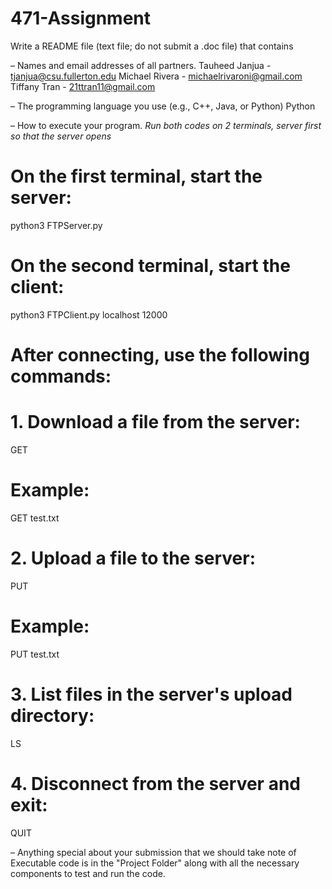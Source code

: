 # 471-Assignment
Write a README file (text file; do not submit a .doc file) that contains

– Names and email addresses of all partners.
Tauheed Janjua - tjanjua@csu.fullerton.edu
Michael Rivera - michaelrivaroni@gmail.com
Tiffany Tran - 21ttran11@gmail.com
  
– The programming language you use (e.g., C++, Java, or Python)
Python

– How to execute your program.
*Run both codes on 2 terminals, server first so that the server opens*
# On the first terminal, start the server:
python3 FTPServer.py

# On the second terminal, start the client:
python3 FTPClient.py localhost 12000

# After connecting, use the following commands:
# 1. Download a file from the server:
GET <filename>
# Example:
GET test.txt

# 2. Upload a file to the server:
PUT <filename>
# Example:
PUT test.txt

# 3. List files in the server's upload directory:
LS

# 4. Disconnect from the server and exit:
QUIT


– Anything special about your submission that we should take note of
Executable code is in the "Project Folder" along with all the necessary components to test and run the code.
